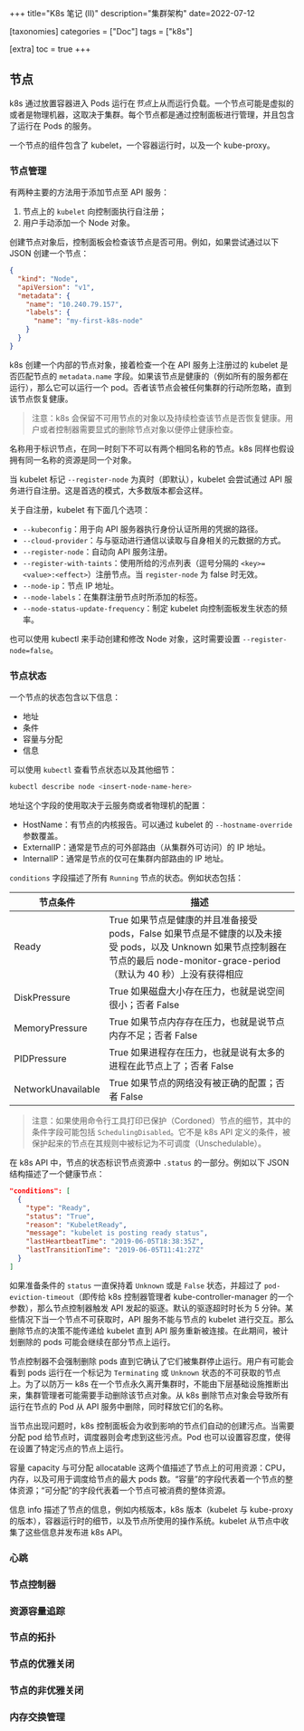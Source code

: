 +++
title="K8s 笔记 (II)"
description="集群架构"
date=2022-07-12

[taxonomies]
categories = ["Doc"]
tags = ["k8s"]

[extra]
toc = true
+++

## 节点

k8s 通过放置容器进入 Pods 运行在*节点*上从而运行负载。一个节点可能是虚拟的或者是物理机器，这取决于集群。每个节点都是通过控制面板进行管理，并且包含了运行在 Pods 的服务。

一个节点的组件包含了 kubelet，一个容器运行时，以及一个 kube-proxy。

### 节点管理

有两种主要的方法用于添加节点至 API 服务：

1. 节点上的 `kubelet` 向控制面执行自注册；
1. 用户手动添加一个 Node 对象。

创建节点对象后，控制面板会检查该节点是否可用。例如，如果尝试通过以下 JSON 创建一个节点：

```JSON
{
  "kind": "Node",
  "apiVersion": "v1",
  "metadata": {
    "name": "10.240.79.157",
    "labels": {
      "name": "my-first-k8s-node"
    }
  }
}
```

k8s 创建一个内部的节点对象，接着检查一个在 API 服务上注册过的 kubelet 是否匹配节点的 `metadata.name` 字段。如果该节点是健康的（例如所有的服务都在运行），那么它可以运行一个 pod。否者该节点会被任何集群的行动所忽略，直到该节点恢复健康。

> 注意：k8s 会保留不可用节点的对象以及持续检查该节点是否恢复健康。用户或者控制器需要显式的删除节点对象以便停止健康检查。

名称用于标识节点，在同一时刻下不可以有两个相同名称的节点。k8s 同样也假设拥有同一名称的资源是同一个对象。

当 kubelet 标记 `--register-node` 为真时（即默认），kubelet 会尝试通过 API 服务进行自注册。这是首选的模式，大多数版本都会这样。

关于自注册，kubelet 有下面几个选项：

- `--kubeconfig`：用于向 API 服务器执行身份认证所用的凭据的路径。
- `--cloud-provider`：与与驱动进行通信以读取与自身相关的元数据的方式。
- `--register-node`：自动向 API 服务注册。
- `--register-with-taints`：使用所给的污点列表（逗号分隔的 `<key>=<value>:<effect>`）注册节点。当 `register-node` 为 false 时无效。
- `--node-ip`：节点 IP 地址。
- `--node-labels`：在集群注册节点时所添加的标签。
- `--node-status-update-frequency`：制定 kubelet 向控制面板发生状态的频率。

也可以使用 kubectl 来手动创建和修改 Node 对象，这时需要设置 `--register-node=false`。

### 节点状态

一个节点的状态包含以下信息：

- 地址
- 条件
- 容量与分配
- 信息

可以使用 `kubectl` 查看节点状态以及其他细节：

```sh
kubectl describe node <insert-node-name-here>
```

地址这个字段的使用取决于云服务商或者物理机的配置：

- HostName：有节点的内核报告。可以通过 kubelet 的 `--hostname-override` 参数覆盖。
- ExternalIP：通常是节点的可外部路由（从集群外可访问）的 IP 地址。
- InternalIP：通常是节点的仅可在集群内部路由的 IP 地址。

`conditions` 字段描述了所有 `Running` 节点的状态。例如状态包括：

| 节点条件           | 描述                                                                                                                                                                              |
| ------------------ | --------------------------------------------------------------------------------------------------------------------------------------------------------------------------------- |
| Ready              | True 如果节点是健康的并且准备接受 pods，False 如果节点是不健康的以及未接受 pods，以及 Unknown 如果节点控制器在节点的最后 node-monitor-grace-period （默认为 40 秒）上没有获得相应 |
| DiskPressure       | True 如果磁盘大小存在压力，也就是说空间很小；否者 False                                                                                                                           |
| MemoryPressure     | True 如果节点内存存在压力，也就是说节点内存不足；否者 False                                                                                                                       |
| PIDPressure        | True 如果进程存在压力，也就是说有太多的进程在此节点上了；否者 False                                                                                                               |
| NetworkUnavailable | True 如果节点的网络没有被正确的配置；否者 False                                                                                                                                   |

> 注意：如果使用命令行工具打印已保护（Cordoned）节点的细节，其中的条件字段可能包括 `SchedulingDisabled`。它不是 k8s API 定义的条件，被保护起来的节点在其规则中被标记为不可调度（Unschedulable）。

在 k8s API 中，节点的状态标识节点资源中 `.status` 的一部分。例如以下 JSON 结构描述了一个健康节点：

```json
"conditions": [
  {
    "type": "Ready",
    "status": "True",
    "reason": "KubeletReady",
    "message": "kubelet is posting ready status",
    "lastHeartbeatTime": "2019-06-05T18:38:35Z",
    "lastTransitionTime": "2019-06-05T11:41:27Z"
  }
]
```

如果准备条件的 `status` 一直保持着 `Unknown` 或是 `False` 状态，并超过了 `pod-eviction-timeout`（即传给 k8s 控制器管理者 kube-controller-manager 的一个参数），那么节点控制器触发 API 发起的驱逐。默认的驱逐超时时长为 5 分钟。某些情况下当一个节点不可获取时，API 服务不能与节点的 kubelet 进行交互。那么删除节点的决策不能传递给 kubelet 直到 API 服务重新被连接。在此期间，被计划删除的 pods 可能会继续在部分节点上运行。

节点控制器不会强制删除 pods 直到它确认了它们被集群停止运行。用户有可能会看到 pods 运行在一个标记为 `Terminating` 或 `Unknown` 状态的不可获取的节点上。为了以防万一 k8s 在一个节点永久离开集群时，不能由下层基础设施推断出来，集群管理者可能需要手动删除该节点对象。从 k8s 删除节点对象会导致所有运行在节点的 Pod 从 API 服务中删除，同时释放它们的名称。

当节点出现问题时，k8s 控制面板会为收到影响的节点们自动的创建污点。当需要分配 pod 给节点时，调度器则会考虑到这些污点。Pod 也可以设置容忍度，使得在设置了特定污点的节点上运行。

容量 capacity 与可分配 allocatable 这两个值描述了节点上的可用资源：CPU，内存，以及可用于调度给节点的最大 pods 数。“容量”的字段代表着一个节点的整体资源；“可分配”的字段代表着一个节点可被消费的整体资源。

信息 info 描述了节点的信息，例如内核版本，k8s 版本（kubelet 与 kube-proxy 的版本），容器运行时的细节，以及节点所使用的操作系统。kubelet 从节点中收集了这些信息并发布进 k8s API。

### 心跳

### 节点控制器

### 资源容量追踪

### 节点的拓扑

### 节点的优雅关闭

### 节点的非优雅关闭

### 内存交换管理
